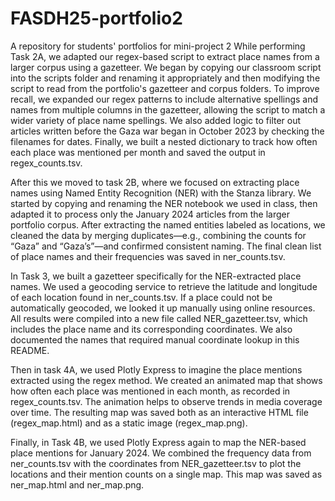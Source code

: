 # FASDH25-portfolio2
A repository for students' portfolios for mini-project 2
While performing Task 2A, we adapted our regex-based script to extract place names from a larger corpus using a gazetteer. We began by copying our classroom script into the scripts folder and renaming it appropriately and then modifying the script to read from the portfolio's gazetteer and corpus folders. To improve recall, we expanded our regex patterns to include alternative spellings and names from multiple columns in the gazetteer, allowing the script to match a wider variety of place name spellings. We also added logic to filter out articles written before the Gaza war began in October 2023 by checking the filenames for dates. Finally, we built a nested dictionary to track how often each place was mentioned per month and saved the output in regex_counts.tsv.

After this we moved to task 2B, where we focused on extracting place names using Named Entity Recognition (NER) with the Stanza library. We started by copying and renaming the NER notebook we used in class, then adapted it to process only the January 2024 articles from the larger portfolio corpus. After extracting the named entities labeled as locations, we cleaned the data by merging duplicates—e.g., combining the counts for “Gaza” and “Gaza’s”—and confirmed consistent naming. The final clean list of place names and their frequencies was saved in ner_counts.tsv.

In Task 3, we built a gazetteer specifically for the NER-extracted place names. We used a geocoding service to retrieve the latitude and longitude of each location found in ner_counts.tsv. If a place could not be automatically geocoded, we looked it up manually using online resources. All results were compiled into a new file called NER_gazetteer.tsv, which includes the place name and its corresponding coordinates. We also documented the names that required manual coordinate lookup in this README.

Then in task 4A, we used Plotly Express to imagine the place mentions extracted using the regex method. We created an animated map that shows how often each place was mentioned in each month, as recorded in regex_counts.tsv. The animation helps to observe trends in media coverage over time. The resulting map was saved both as an interactive HTML file (regex_map.html) and as a static image (regex_map.png).

Finally, in Task 4B, we used Plotly Express again to map the NER-based place mentions for January 2024. We combined the frequency data from ner_counts.tsv with the coordinates from NER_gazetteer.tsv to plot the locations and their mention counts on a single map. This map was saved as ner_map.html and ner_map.png.
